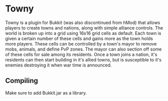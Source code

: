 Towny
====================
Towny is a plugin for Bukkit (was also discontinued from hMod) that allows players to create towns and nations, along with simple alliance controls. The world is broken up into a grid using 16x16 grid cells as default. Each town is given a certain number of these cells and gains more as the town holds more players. These cells can be controlled by a town's mayor to remove mobs, animals, and define PvP zones. The mayor can also section off some of these cells for sale among its residents. Once a town joins a nation, it's residents can then start building in it's allied towns, but is susceptible to it's enemies destroying it when war time is announced. 

Compiling
---------
Make sure to add Bukkit.jar as a library.